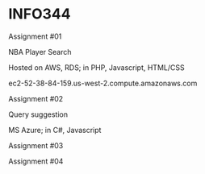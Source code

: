 # INFO344
Assignment #01

NBA Player Search 

Hosted on AWS, RDS; in PHP, Javascript, HTML/CSS

ec2-52-38-84-159.us-west-2.compute.amazonaws.com


Assignment #02

Query suggestion

MS Azure; in C#, Javascript

Assignment #03

Assignment #04
